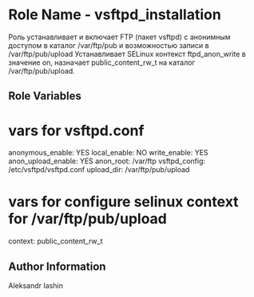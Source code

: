 Role Name - vsftpd_installation
=========

Роль устанавливает и включает FTP (пакет vsftpd) с анонимным доступом в каталог /var/ftp/pub и возможностью записи в /var/ftp/pub/upload
Устанавливает SELinux контекст ftpd_anon_write в значение on, назначает public_content_rw_t на каталог /var/ftp/pub/upload.


Role Variables
--------------

# vars for vsftpd.conf
anonymous_enable: YES
local_enable: NO
write_enable: YES
anon_upload_enable: YES
anon_root: /var/ftp
vsftpd_config: /etc/vsftpd/vsftpd.conf
upload_dir: /var/ftp/pub/upload

# vars for configure selinux context for /var/ftp/pub/upload
context: public_content_rw_t


Author Information
------------------

Aleksandr Iashin
